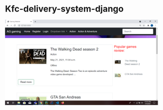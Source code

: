 # Kfc-delivery-system-django

![](https://github.com/Ridowan-sajid/gaming_website/blob/master/images/Screenshot%20(416).png)
